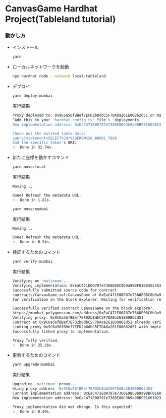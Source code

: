 # CanvasGame Hardhat Project(Tableland tutorial)

### 動かし方

- インストール

  ```bash
  yarn
  ```

- ローカルネットワークを起動

  ```bash
  npx hardhat node --network local-tableland
  ```

- デプロイ

  ```bash
  yarn deploy:mumbai
  ```

  実行結果

  ```bash
  Proxy deployed to: 0x9C6a56fBBef7EFD2b8dbC5F7DA8a261E00862d51 on maticmum
  ^Add this to your 'hardhat.config.ts' file's 'deployments'
  New implementation address: 0xEaC471E00787e7360E08C0b9a98BF0160302353e

  Check out the mutated table data:
  query?statement=SELECT%20*%20FROM%20_80001_7668
  And the specific token's URI:
  ✨  Done in 32.74s.
  ```

- 新たに座標を動かすコマンド

  ```bash
  yarn move:local
  ```

  実行結果

  ```bash
  Moving...

  Done! Refresh the metadata URL.
  ✨  Done in 1.81s.
  ```

  ```bash
  yarn move:mumbai
  ```

  実行結果

  ```bash
  Moving...

  Done! Refresh the metadata URL.
  ✨  Done in 6.94s.
  ```

- 検証するためのコマンド

  ```bash
  yarn verify:mumbai
  ```

  実行結果

  ```bash
  Verifying on 'maticmum'...
  Verifying implementation: 0xEaC471E00787e7360E08C0b9a98BF0160302353e
  Successfully submitted source code for contract
  contracts/CanvasGame.sol:CanvasGame at 0xEaC471E00787e7360E08C0b9a98BF0160302353e
  for verification on the block explorer. Waiting for verification result...

  Successfully verified contract CanvasGame on the block explorer.
  https://mumbai.polygonscan.com/address/0xEaC471E00787e7360E08C0b9a98BF0160302353e#code
  Verifying proxy: 0x9C6a56fBBef7EFD2b8dbC5F7DA8a261E00862d51
  Contract at 0x9C6a56fBBef7EFD2b8dbC5F7DA8a261E00862d51 already verified.
  Linking proxy 0x9C6a56fBBef7EFD2b8dbC5F7DA8a261E00862d51 with implementation
  Successfully linked proxy to implementation.

  Proxy fully verified.
  ✨  Done in 25.16s.
  ```

- 更新するためのコマンド

  ```bash
  yarn upgrade:mumbai
  ```

  実行結果

  ```bash
  Upgrading 'maticmum' proxy...
  Using proxy address '0x9C6a56fBBef7EFD2b8dbC5F7DA8a261E00862d51'
  Current implementation address: 0xEaC471E00787e7360E08C0b9a98BF0160302353e
  New implementation address: 0xEaC471E00787e7360E08C0b9a98BF0160302353e

  Proxy implementation did not change. Is this expected?
  ✨  Done in 8.49s.
  ```
